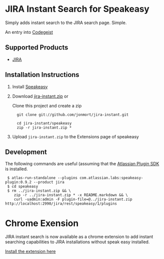 JIRA Instant Search for Speakeasy
======================
Simply adds instant search to the JIRA search page. Simple. 

An entry into [Codegeist](http://codegeist.atlassian.com/)


Supported Products
------------------
* [JIRA](http://www.atlassian.com/software/jira/)


Installation Instructions
-------------------------

1. Install [Speakeasy](http://confluence.atlassian.com/display/DEVNET/Speakeasy+Install+Guide)
2. Download [jira-instant.zip](https://github.com/downloads/jonmort/jira-instant/jira-instant.zip) or 

    Clone this project and create a zip 

         git clone git://github.com/jonmort/jira-instant.git
    
         cd jira-instant/speakeasy
         zip -r jira-instant.zip * 
         
4. Upload `jira-instant.zip` to the Extensions page of speakeasy



Development
-----------

The following commands are useful (assuming that the [Atlassian Plugin SDK](http://confluence.atlassian.com/display/DEVNET/Developing+your+Plugin+using+the+Atlassian+Plugin+SDK) is installed.

     $ atlas-run-standalone --plugins com.atlassian.labs:speakeasy-plugin:0.9.2 --product jira 
     $ cd speakeasy
     $ rm ../jira-instant.zip && \
        zip -r ../jira-instant.zip * -x README.markdown && \
        curl -uadmin:admin -F plugin-file=@../jira-instant.zip http://localhost:2990/jira/rest/speakeasy/1/plugins

Chrome Exension
===============

JIRA instant search is now available as a chrome extension to add instant searching capabilities to JIRA installations without speak easy installed.

[Install the extension here](https://github.com/downloads/jonmort/jira-instant/jira-instant.crx)